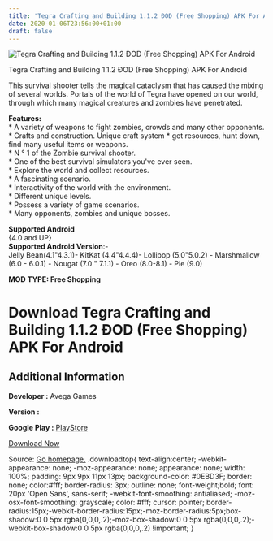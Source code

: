 ```yaml
---
title: 'Tegra Crafting and Building 1.1.2 ÐOD (Free Shopping) APK For Android'
date: 2020-01-06T23:56:00+01:00
draft: false
---
```


![Tegra Crafting and Building 1.1.2 ÐOD (Free Shopping) APK For Android](https://i2.wp.com/apkhome.net/wp-content/uploads/2019/11/Tegra-Crafting-and-Building-1.1.2-ÐOD-Free-Shopping.png "Tegra Crafting and Building 1.1.2 ÐOD (Free Shopping) APK For Android")

  

Tegra Crafting and Building 1.1.2 ÐOD (Free Shopping) APK For Android

This survival shooter tells the magical cataclysm that has caused the mixing of several worlds. Portals of the world of Tegra have opened on our world, through which many magical creatures and zombies have penetrated.

**Features:**  
\* A variety of weapons to fight zombies, crowds and many other opponents.  
\* Crafts and construction. Unique craft system \* get resources, hunt down, find many useful items or weapons.  
\* N ° 1 of the Zombie survival shooter.  
\* One of the best survival simulators you've ever seen.  
\* Explore the world and collect resources.  
\* A fascinating scenario.  
\* Interactivity of the world with the environment.  
\* Different unique levels.  
\* Possess a variety of game scenarios.  
\* Many opponents, zombies and unique bosses.

**Supported Android**  
{4.0 and UP}  
**Supported Android Version**:-  
Jelly Bean(4.1"4.3.1)- KitKat (4.4"4.4.4)- Lollipop (5.0"5.0.2) - Marshmallow (6.0 - 6.0.1) - Nougat (7.0 " 7.1.1) - Oreo (8.0-8.1) - Pie (9.0)

**MOD TYPE: Free Shopping**

Download Tegra Crafting and Building 1.1.2 ÐOD (Free Shopping) APK For Android
===============================================================================

Additional Information
----------------------

**Developer :** Avega Games

**Version :**

**Google Play :** [PlayStore](https://play.google.com/store/apps/details?id=com.avegagames.magic.craft.survival)

  

[Download Now](https://store4app.co/post/tegra-crafting-and-building-1-1-2-od-free-shopping-apk-for-android_1573671958)

  
Source: [Go homepage.](https://store4app.co/post/tegra-crafting-and-building-1-1-2-od-free-shopping-apk-for-android_1573671958) .downloadtop{ text-align:center; -webkit-appearance: none; -moz-appearance: none; appearance: none; width: 100%; padding: 9px 9px 11px 13px; background-color: #0EBD3F; border: none; color:#fff; border-radius: 3px; outline: none; font-weight;bold; font: 20px 'Open Sans', sans-serif; -webkit-font-smoothing: antialiased; -moz-osx-font-smoothing: grayscale; color: #fff; cursor: pointer; border-radius:15px;-webkit-border-radius:15px;-moz-border-radius:5px;box-shadow:0 0 5px rgba(0,0,0,.2);-moz-box-shadow:0 0 5px rgba(0,0,0,.2);-webkit-box-shadow:0 0 5px rgba(0,0,0,.2) !important; }